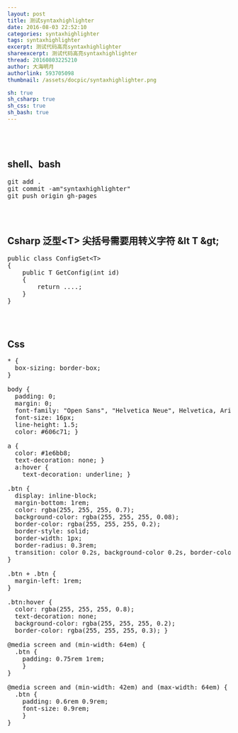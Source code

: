 ```yaml
---
layout: post
title: 测试syntaxhighlighter
date: 2016-08-03 22:52:10
categories: syntaxhighlighter
tags: syntaxhighlighter
excerpt: 测试代码高亮syntaxhighlighter
shareexcerpt: 测试代码高亮syntaxhighlighter
thread: 20160803225210
author: 大海明月
authorlink: 593705098
thumbnail: /assets/docpic/syntaxhighlighter.png

sh: true
sh_csharp: true
sh_css: true
sh_bash: true
---
```


<br><br>

## shell、bash
<pre class="brush: bash; ">
git add .
git commit -am"syntaxhighlighter"
git push origin gh-pages
</pre>
<br><br>

## Csharp 泛型&lt;T&gt; 尖括号需要用转义字符 &amp;lt T &amp;gt;
<pre class="brush: csharp; ">
public class ConfigSet&lt;T&gt;
{
	public T GetConfig(int id)
	{
		return ....;
	}
}
</pre>
<br><br>

## Css 
<pre class="brush: css; ">
* {
  box-sizing: border-box; 
}

body {
  padding: 0;
  margin: 0;
  font-family: "Open Sans", "Helvetica Neue", Helvetica, Arial, sans-serif;
  font-size: 16px;
  line-height: 1.5;
  color: #606c71; }

a {
  color: #1e6bb8;
  text-decoration: none; }
  a:hover {
    text-decoration: underline; }

.btn {
  display: inline-block;
  margin-bottom: 1rem;
  color: rgba(255, 255, 255, 0.7);
  background-color: rgba(255, 255, 255, 0.08);
  border-color: rgba(255, 255, 255, 0.2);
  border-style: solid;
  border-width: 1px;
  border-radius: 0.3rem;
  transition: color 0.2s, background-color 0.2s, border-color 0.2s; 
}

.btn + .btn {
  margin-left: 1rem; 
}

.btn:hover {
  color: rgba(255, 255, 255, 0.8);
  text-decoration: none;
  background-color: rgba(255, 255, 255, 0.2);
  border-color: rgba(255, 255, 255, 0.3); }

@media screen and (min-width: 64em) {
  .btn {
    padding: 0.75rem 1rem; 
    } 
}

@media screen and (min-width: 42em) and (max-width: 64em) {
  .btn {
    padding: 0.6rem 0.9rem;
    font-size: 0.9rem; 
    }
}
</pre>

